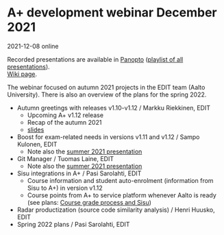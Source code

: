 # A+ development webinar December 2021

2021-12-08 online

Recorded presentations are available in
[Panopto](https://aalto.cloud.panopto.eu/Panopto/Pages/Sessions/List.aspx?folderID=53f1b55a-0cb3-4c71-8302-abbf00c1a6d2)
([playlist of all presentations](https://aalto.cloud.panopto.eu/Panopto/Pages/Viewer.aspx?pid=2c544305-2f94-4fd3-9ab5-adf800b6c17f)).  
[Wiki page](https://wiki.aalto.fi/display/EDIT/Aplus+development+webinar+December+2021).

The webinar focused on autumn 2021 projects in the EDIT team (Aalto University).
There is also an overview of the plans for the spring 2022.

* Autumn greetings with releases v1.10-v1.12 / Markku Riekkinen, EDIT
  - Upcoming A+ v1.12 release
  - Recap of the autumn 2021
  - [slides](Markku_overview_autumn2021.pdf)
* Boost for exam-related needs in versions v1.11 and v1.12 / Sampo Kulonen, EDIT
  - Note also the [summer 2021 presentation](../2021-summer/)
* Git Manager / Tuomas Laine, EDIT
  - Note also the [summer 2021 presentation](../2021-summer/)
* Sisu integrations in A+ / Pasi Sarolahti, EDIT
  - Course information and student auto-enrolment (information from Sisu to A+) in version v1.12
  - Course points from A+ to service platform whenever Aalto is ready
    (see plans: [Course grade process and Sisu](https://wiki.aalto.fi/display/CSdept/Course+grade+process+and+Sisu))
* Radar productization (source code similarity analysis) / Henri Huusko, EDIT
* Spring 2022 plans / Pasi Sarolahti, EDIT
